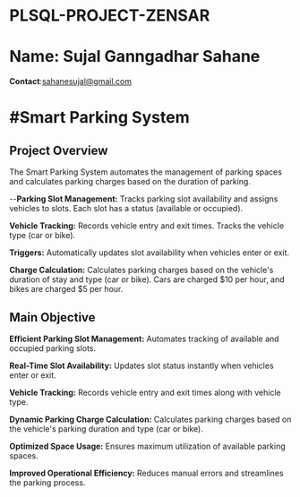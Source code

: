 # PLSQL-PROJECT-ZENSAR
# **Name**: Sujal Ganngadhar Sahane
 **Contact**:sahanesujal@gmail.com
# #Smart Parking System

## Project Overview
The Smart Parking System automates the management of parking spaces and calculates parking charges based on the duration of parking.

--**Parking Slot Management:**
Tracks parking slot availability and assigns vehicles to slots.
Each slot has a status (available or occupied).

**Vehicle Tracking:**
Records vehicle entry and exit times.
Tracks the vehicle type (car or bike).

**Triggers:**
Automatically updates slot availability when vehicles enter or exit.

**Charge Calculation:**
Calculates parking charges based on the vehicle's duration of stay and type (car or bike).
Cars are charged $10 per hour, and bikes are charged $5 per hour.

## Main Objective
**Efficient Parking Slot Management:**
Automates tracking of available and occupied parking slots.

**Real-Time Slot Availability:**
Updates slot status instantly when vehicles enter or exit.

**Vehicle Tracking:**
Records vehicle entry and exit times along with vehicle type.

**Dynamic Parking Charge Calculation:**
Calculates parking charges based on the vehicle's parking duration and type (car or bike).

**Optimized Space Usage:**
Ensures maximum utilization of available parking spaces.

**Improved Operational Efficiency:**
Reduces manual errors and streamlines the parking process.
